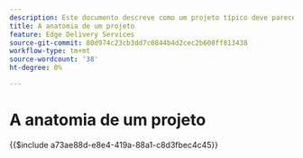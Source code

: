 ```yaml
---
description: Este documento descreve como um projeto típico deve parecer do ponto de vista do código. Antes de ler este documento, familiarize-se com o documento Introdução - Tutorial do desenvolvedor.
title: A anatomia de um projeto
feature: Edge Delivery Services
source-git-commit: 80d974c23cb3dd7c0844b4d2cec2b608ff813438
workflow-type: tm+mt
source-wordcount: '38'
ht-degree: 0%

---
```


# A anatomia de um projeto

{{$include a73ae88d-e8e4-419a-88a1-c8d3fbec4c45}}
